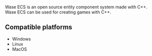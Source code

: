 Wase ECS is an open source entity component system made with C++. Wase ECS can be used for creating games with C++.

## Compatible platforms
- Windows
- Linux
- MacOS